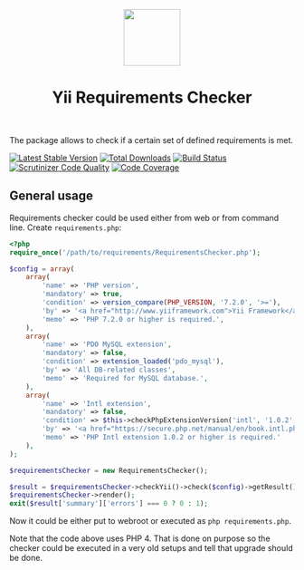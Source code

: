 <p align="center">
    <a href="https://github.com/yiisoft" target="_blank">
        <img src="https://avatars0.githubusercontent.com/u/993323" height="100px">
    </a>
    <h1 align="center">Yii Requirements Checker</h1>
    <br>
</p>

The package allows to check if a certain set of defined requirements is met.

[![Latest Stable Version](https://poser.pugx.org/yiisoft/requirements/v/stable.png)](https://packagist.org/packages/yiisoft/requirements)
[![Total Downloads](https://poser.pugx.org/yiisoft/requirements/downloads.png)](https://packagist.org/packages/yiisoft/requirements)
[![Build Status](https://travis-ci.com/yiisoft/requirements.svg?branch=master)](https://travis-ci.com/yiisoft/requirements)
[![Scrutinizer Code Quality](https://scrutinizer-ci.com/g/yiisoft/requirements/badges/quality-score.png?b=master)](https://scrutinizer-ci.com/g/yiisoft/requirements/?branch=master)
[![Code Coverage](https://scrutinizer-ci.com/g/yiisoft/requirements/badges/coverage.png?b=master)](https://scrutinizer-ci.com/g/yiisoft/requirements/?branch=master)

## General usage

Requirements checker could be used either from web or from command line. Create `requirements.php`: 

```php
<?php
require_once('/path/to/requirements/RequirementsChecker.php');

$config = array(
    array(
        'name' => 'PHP version',
        'mandatory' => true,
        'condition' => version_compare(PHP_VERSION, '7.2.0', '>='),
        'by' => '<a href="http://www.yiiframework.com">Yii Framework</a>',
        'memo' => 'PHP 7.2.0 or higher is required.',
    ),
    array(
        'name' => 'PDO MySQL extension',
        'mandatory' => false,
        'condition' => extension_loaded('pdo_mysql'),
        'by' => 'All DB-related classes',
        'memo' => 'Required for MySQL database.',
    ),
    array(
        'name' => 'Intl extension',
        'mandatory' => false,
        'condition' => $this->checkPhpExtensionVersion('intl', '1.0.2', '>='),
        'by' => '<a href="https://secure.php.net/manual/en/book.intl.php">Internationalization</a> support',
        'memo' => 'PHP Intl extension 1.0.2 or higher is required.'
    ),    
);

$requirementsChecker = new RequirementsChecker();

$result = $requirementsChecker->checkYii()->check($config)->getResult();
$requirementsChecker->render();
exit($result['summary']['errors'] === 0 ? 0 : 1);
```

Now it could be either put to webroot or executed as `php requirements.php`.

Note that the code above uses PHP 4. That is done on purpose so the checker could be executed in a very old setups and
tell that upgrade should be done.

